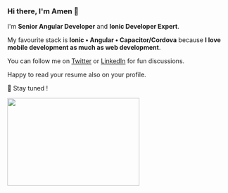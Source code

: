 ### Hi there, I'm Amen 👋

I'm **Senior Angular Developer** and **Ionic Developer Expert**.

My favourite stack is **Ionic • Angular • Capacitor/Cordova** because **I love mobile development as much as web development**.

You can follow me on [Twitter](https://twitter.com/ezchilamen) or [LinkedIn](https://www.linkedin.com/in/e-amen-agbla/) for fun discussions.

Happy to read your resume also on your profile.

🔭 Stay tuned !

<img src="https://media.giphy.com/media/3o7qE1YN7aBOFPRw8E/giphy.gif" width="300" height="200" />
